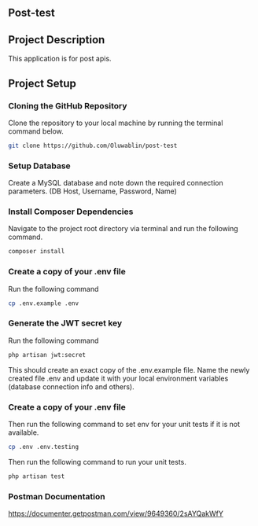 ## Post-test

## Project Description

This application is for post apis.

## Project Setup

### Cloning the GitHub Repository

Clone the repository to your local machine by running the terminal command below.

```bash
git clone https://github.com/Oluwablin/post-test
```

### Setup Database

Create a MySQL database and note down the required connection parameters. (DB Host, Username, Password, Name)

### Install Composer Dependencies

Navigate to the project root directory via terminal and run the following command.

```bash
composer install
```

### Create a copy of your .env file

Run the following command

```bash
cp .env.example .env
```

### Generate the JWT secret key

Run the following command

```bash
php artisan jwt:secret
```

This should create an exact copy of the .env.example file. Name the newly created file .env and update it with your local environment variables (database connection info and others).

### Create a copy of your .env file

Then run the following command to set env for your unit tests if it is not available.

```bash
cp .env .env.testing
```

Then run the following command to run your unit tests.

```bash
php artisan test
```

### Postman Documentation

https://documenter.getpostman.com/view/9649360/2sAYQakWfY